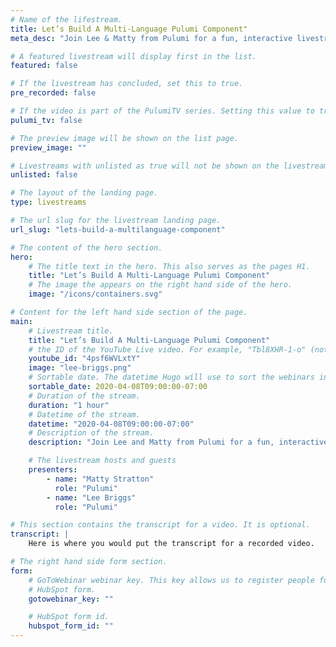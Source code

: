 ```yaml
---
# Name of the lifestream.
title: Let’s Build A Multi-Language Pulumi Component"
meta_desc: "Join Lee & Matty from Pulumi for a fun, interactive livestream episode as they build a new Pulumi component that supports multiple languages."

# A featured livestream will display first in the list.
featured: false

# If the livestream has concluded, set this to true.
pre_recorded: false

# If the video is part of the PulumiTV series. Setting this value to true will list the video in the "PulumiTV" section.
pulumi_tv: false

# The preview image will be shown on the list page.
preview_image: ""

# Livestreams with unlisted as true will not be shown on the livestream list
unlisted: false

# The layout of the landing page.
type: livestreams

# The url slug for the livestream landing page.
url_slug: "lets-build-a-multilanguage-component"

# The content of the hero section.
hero:
    # The title text in the hero. This also serves as the pages H1.
    title: "Let’s Build A Multi-Language Pulumi Component"
    # The image the appears on the right hand side of the hero.
    image: "/icons/containers.svg"

# Content for the left hand side section of the page.
main:
    # Livestream title.
    title: "Let’s Build A Multi-Language Pulumi Component"
    # the ID of the YouTube Live video. For example, "Tbl8XHR-1-o" (not the full url)
    youtube_id: "4psf6WVLxtY"
    image: "lee-briggs.png"
    # Sortable date. The datetime Hugo will use to sort the webinars in date order.
    sortable_date: 2020-04-08T09:00:00-07:00
    # Duration of the stream.
    duration: "1 hour"
    # Datetime of the stream.
    datetime: "2020-04-08T09:00:00-07:00"
    # Description of the stream.
    description: "Join Lee and Matty from Pulumi for a fun, interactive livestream episode as they build a new Pulumi component that supports multiple languages - it's going to be fun AND educational! Plus, possible guest appearances by cute dogs."

    # The livestream hosts and guests
    presenters:
        - name: "Matty Stratton"
          role: "Pulumi"
        - name: "Lee Briggs"
          role: "Pulumi"

# This section contains the transcript for a video. It is optional.
transcript: |
    Here is where you would put the transcript for a recorded video.

# The right hand side form section.
form:
    # GoToWebinar webinar key. This key allows us to register people for webinars via the
    # HubSpot form.
    gotowebinar_key: ""

    # HubSpot form id.
    hubspot_form_id: ""
---
```

